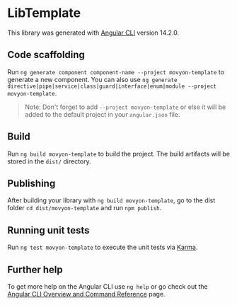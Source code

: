 # LibTemplate

This library was generated with [Angular CLI](https://github.com/angular/angular-cli) version 14.2.0.

## Code scaffolding

Run `ng generate component component-name --project movyon-template` to generate a new component. You can also use `ng generate directive|pipe|service|class|guard|interface|enum|module --project movyon-template`.
> Note: Don't forget to add `--project movyon-template` or else it will be added to the default project in your `angular.json` file. 

## Build

Run `ng build movyon-template` to build the project. The build artifacts will be stored in the `dist/` directory.

## Publishing

After building your library with `ng build movyon-template`, go to the dist folder `cd dist/movyon-template` and run `npm publish`.

## Running unit tests

Run `ng test movyon-template` to execute the unit tests via [Karma](https://karma-runner.github.io).

## Further help

To get more help on the Angular CLI use `ng help` or go check out the [Angular CLI Overview and Command Reference](https://angular.io/cli) page.

